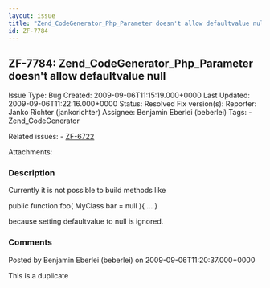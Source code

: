 ```yaml
---
layout: issue
title: "Zend_CodeGenerator_Php_Parameter doesn't allow defaultvalue null"
id: ZF-7784
---
```


ZF-7784: Zend\_CodeGenerator\_Php\_Parameter doesn't allow defaultvalue null
----------------------------------------------------------------------------

 Issue Type: Bug Created: 2009-09-06T11:15:19.000+0000 Last Updated: 2009-09-06T11:22:16.000+0000 Status: Resolved Fix version(s): 
 Reporter:  Janko Richter (jankorichter)  Assignee:  Benjamin Eberlei (beberlei)  Tags: - Zend\_CodeGenerator
 
 Related issues: - [ZF-6722](/issues/browse/ZF-6722)
 
 Attachments: 
### Description

Currently it is not possible to build methods like

public function foo( MyClass bar = null ){ ... }

because setting defaultvalue to null is ignored.

 

 

### Comments

Posted by Benjamin Eberlei (beberlei) on 2009-09-06T11:20:37.000+0000

This is a duplicate

 

 